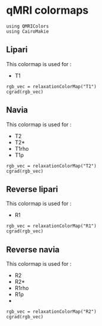 # qMRI colormaps

```@example 1
using QMRIColors
using CairoMakie
```

## Lipari

This colormap is used for :
- T1

```@example 1
rgb_vec = relaxationColorMap("T1")
cgrad(rgb_vec)
```

## Navia

This colormap is used for :
- T2
- T2*
- T1rho
- T1ρ

```@example 1
rgb_vec = relaxationColorMap("T2")
cgrad(rgb_vec)
```

## Reverse lipari

This colormap is used for :
- R1

```@example 1
rgb_vec = relaxationColorMap("R1")
cgrad(rgb_vec)
```


## Reverse navia

This colormap is used for :
- R2
- R2*
- R1rho
- R1ρ
- 
```@example 1
rgb_vec = relaxationColorMap("R2")
cgrad(rgb_vec)
```